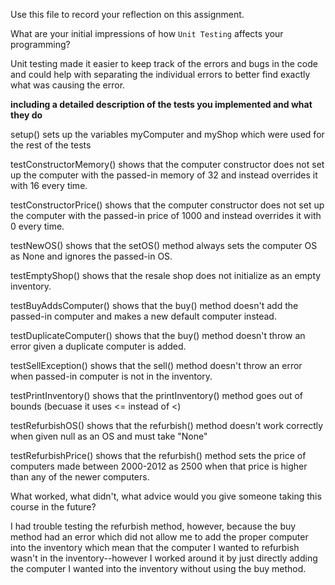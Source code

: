 Use this file to record your reflection on this assignment.

What are your initial impressions of how `Unit Testing` affects your programming?

Unit testing made it easier to keep track of the errors and bugs in the code and could help with separating the individual errors to better find exactly what was causing the error. 

**including a detailed description of the tests you implemented and what they do**

setup() sets up the variables myComputer and myShop which were used for the rest of the tests 

testConstructorMemory() shows that the computer constructor does not set up the computer with the passed-in memory of 32 and instead overrides it with 16 every time. 

testConstructorPrice() shows that the computer constructor does not set up the computer with the passed-in price of 1000 and instead overrides it with 0 every time. 

testNewOS() shows that the setOS() method always sets the computer OS as None and ignores the passed-in OS. 

testEmptyShop() shows that the resale shop does not initialize as an empty inventory. 

testBuyAddsComputer() shows that the buy() method doesn't add the passed-in computer and makes a new default computer instead. 

testDuplicateComputer() shows that the buy() method doesn't throw an error given a duplicate computer is added. 

testSellException() shows that the sell() method doesn't throw an error when passed-in computer is not in the inventory. 

testPrintInventory() shows that the printInventory() method goes out of bounds (becuase it uses <= instead of <)

testRefurbishOS() shows that the refurbish() method doesn't work correctly when given null as an OS and must take "None"

testRefurbishPrice() shows that the refurbish() method sets the price of computers made between 2000-2012 as 2500 when that price is higher than any of the newer computers. 

What worked, what didn't, what advice would you give someone taking this course in the future?

I had trouble testing the refurbish method, however, because the buy method had an error which did not allow me to add the proper computer into the inventory which mean that the computer I wanted to refurbish wasn't in the inventory--however I worked around it by just directly adding the computer I wanted into the inventory without using the buy method. 